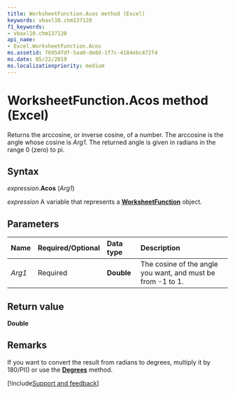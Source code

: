 ```yaml
---
title: WorksheetFunction.Acos method (Excel)
keywords: vbaxl10.chm137120
f1_keywords:
- vbaxl10.chm137120
api_name:
- Excel.WorksheetFunction.Acos
ms.assetid: 76954fdf-5aa0-de8d-1f7c-4184ebc472f4
ms.date: 05/22/2019
ms.localizationpriority: medium
---
```



# WorksheetFunction.Acos method (Excel)

Returns the arccosine, or inverse cosine, of a number. The arccosine is the angle whose cosine is _Arg1_. The returned angle is given in radians in the range 0 (zero) to pi.


## Syntax

_expression_.**Acos** (_Arg1_)

_expression_ A variable that represents a **[WorksheetFunction](Excel.WorksheetFunction.md)** object.


## Parameters

|Name|Required/Optional|Data type|Description|
|:-----|:-----|:-----|:-----|
| _Arg1_|Required| **Double**|The cosine of the angle you want, and must be from -1 to 1.|


## Return value

**Double** 


## Remarks

If you want to convert the result from radians to degrees, multiply it by 180/PI() or use the **[Degrees](Excel.WorksheetFunction.Degrees.md)** method.




[!include[Support and feedback](~/includes/feedback-boilerplate.md)]